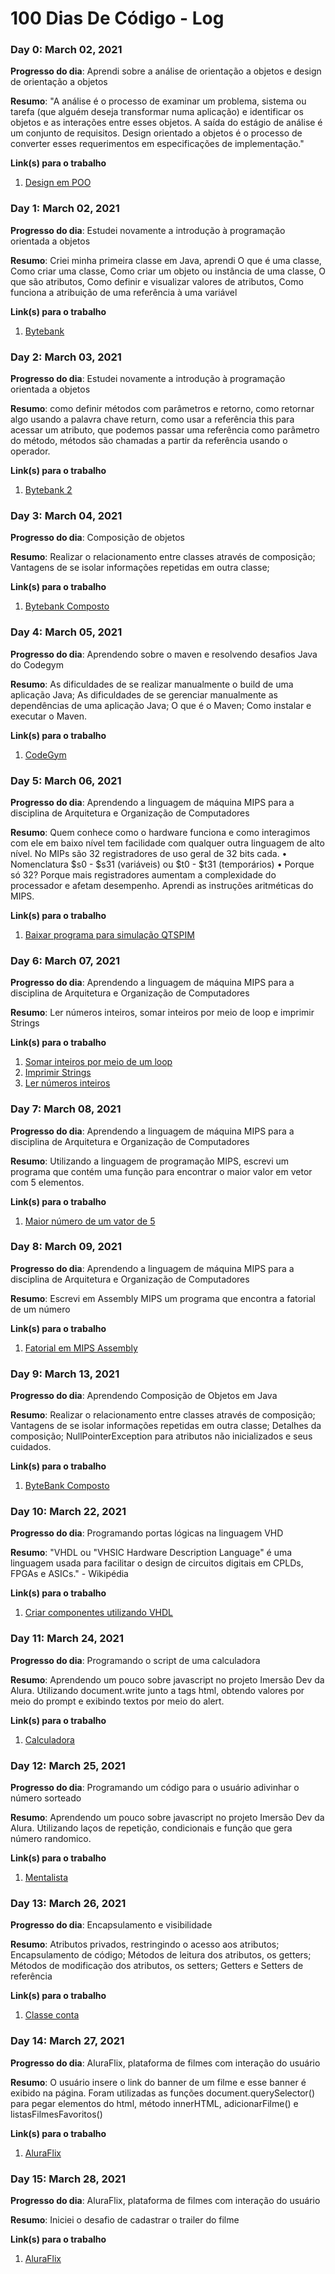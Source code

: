 # 100 Dias De Código - Log

### Day 0: March 02, 2021

**Progresso do dia**: Aprendi sobre a análise de orientação a objetos e design de orientação a objetos

**Resumo**: "A análise é o processo de examinar um problema, sistema ou tarefa (que alguém deseja transformar numa aplicação) e identificar os objetos e as interações entre esses objetos. A saída do estágio de análise é um conjunto de requisitos. Design orientado a objetos é o processo de converter esses requerimentos em especificações de implementação."

**Link(s) para o trabalho**
1. [Design em POO](https://github.com/filipedwan/poo_python_aulas_2019_2/blob/master/Cap%2001%20-%20Design%20em%20POO/aula_01.pdf)

### Day 1: March 02, 2021

**Progresso do dia**: Estudei novamente a introdução à programação orientada a objetos

**Resumo**: Criei minha primeira classe em Java, aprendi O que é uma classe, Como criar uma classe, Como criar um objeto ou instância de uma classe, O que são atributos, Como definir e visualizar valores de atributos, Como funciona a atribuição de uma referência à uma variável

**Link(s) para o trabalho**
1. [Bytebank](https://github.com/karengiovanna/100-dias-de-codigo/tree/main/bytebank)

### Day 2: March 03, 2021

**Progresso do dia**: Estudei novamente a introdução à programação orientada a objetos

**Resumo**: como definir métodos com parâmetros e retorno, como retornar algo usando a palavra chave return, como usar a referência this para acessar um atributo, que podemos passar uma referência como parâmetro do método, métodos são chamadas a partir da referência usando o operador.

**Link(s) para o trabalho**
1. [Bytebank 2](https://github.com/karengiovanna/100-dias-de-codigo/tree/main/bytebank2)

### Day 3: March 04, 2021

**Progresso do dia**: Composição de objetos

**Resumo**: Realizar o relacionamento entre classes através de composição; Vantagens de se isolar informações repetidas em outra classe; 

**Link(s) para o trabalho**
1. [Bytebank Composto](https://github.com/karengiovanna/100-dias-de-codigo/tree/main/bytebank-composto)


### Day 4: March 05, 2021

**Progresso do dia**: Aprendendo sobre o maven e resolvendo desafios Java do Codegym

**Resumo**: As dificuldades de se realizar manualmente o build de uma aplicação Java; As dificuldades de se gerenciar manualmente as dependências de uma aplicação Java; O que é o Maven; Como instalar e executar o Maven.

**Link(s) para o trabalho**
1. [CodeGym](https://codegym.cc/)


### Day 5: March 06, 2021

**Progresso do dia**: Aprendendo a linguagem de máquina MIPS para a disciplina de Arquitetura e Organização de Computadores

**Resumo**: Quem conhece como o hardware funciona e como interagimos com ele em baixo nível tem facilidade com qualquer outra linguagem de alto nível. No MIPs são 32 registradores de uso geral de 32 bits cada. • Nomenclatura $s0 - $s31 (variáveis) ou $t0 - $t31 (temporários) • Porque só 32? Porque mais registradores aumentam a complexidade do processador e afetam desempenho. Aprendi as instruções aritméticas do MIPS. 

**Link(s) para o trabalho**
1. [Baixar programa para simulação QTSPIM](http://spimsimulator.sourceforge.net/)



### Day 6: March 07, 2021

**Progresso do dia**: Aprendendo a linguagem de máquina MIPS para a disciplina de Arquitetura e Organização de Computadores

**Resumo**: Ler números inteiros, somar inteiros por meio de loop e imprimir Strings

**Link(s) para o trabalho**
1. [Somar inteiros por meio de um loop](https://github.com/karengiovanna/100-dias-de-codigo/blob/main/mips_code/soma_inteiros.s)
2. [Imprimir Strings](https://github.com/karengiovanna/100-dias-de-codigo/blob/main/mips_code/imprimir_string.s)
3. [Ler números inteiros](https://github.com/karengiovanna/100-dias-de-codigo/blob/main/mips_code/ler_inteiro.s)



### Day 7: March 08, 2021

**Progresso do dia**: Aprendendo a linguagem de máquina MIPS para a disciplina de Arquitetura e Organização de Computadores

**Resumo**: Utilizando a linguagem de programação MIPS, escrevi um programa que contém uma função para encontrar o maior valor em vetor com 5 elementos.

**Link(s) para o trabalho**
1. [Maior número de um vator de 5](https://github.com/karengiovanna/100-dias-de-codigo/blob/main/mips_code/maior_valor_vetor.s)


### Day 8: March 09, 2021

**Progresso do dia**: Aprendendo a linguagem de máquina MIPS para a disciplina de Arquitetura e Organização de Computadores

**Resumo**: Escrevi em Assembly MIPS um programa que encontra a fatorial de um número

**Link(s) para o trabalho**
1. [Fatorial em MIPS Assembly](https://github.com/karengiovanna/100-dias-de-codigo/blob/main/mips_code/fatorial.s)


### Day 9: March 13, 2021

**Progresso do dia**: Aprendendo Composição de Objetos em Java

**Resumo**: Realizar o relacionamento entre classes através de composição; Vantagens de se isolar informações repetidas em outra classe; Detalhes da composição; NullPointerException para atributos não inicializados e seus cuidados.

**Link(s) para o trabalho**
1. [ByteBank Composto](https://github.com/karengiovanna/100-dias-de-codigo/tree/main/bytebank-composto)

### Day 10: March 22, 2021

**Progresso do dia**: Programando portas lógicas na linguagem VHD

**Resumo**: "VHDL ou "VHSIC Hardware Description Language" é uma linguagem usada para facilitar o design de circuitos digitais em CPLDs, FPGAs e ASICs." - Wikipédia

**Link(s) para o trabalho**
1. [Criar componentes utilizando VHDL](https://github.com/karengiovanna/100-dias-de-codigo/tree/main/Arquitetura_De_Computadores/atividade_18.03.2021)


### Day 11: March 24, 2021

**Progresso do dia**: Programando o script de uma calculadora 

**Resumo**: Aprendendo um pouco sobre javascript no projeto Imersão Dev da Alura. Utilizando document.write junto a tags html, obtendo valores por meio do prompt e exibindo textos por meio do alert.

**Link(s) para o trabalho**
1. [Calculadora](https://github.com/karengiovanna/100-dias-de-codigo/tree/main/Imersao%20Dev%20-%20ALURA/Calculadora)



### Day 12: March 25, 2021

**Progresso do dia**: Programando um código para o usuário adivinhar o número sorteado

**Resumo**: Aprendendo um pouco sobre javascript no projeto Imersão Dev da Alura. Utilizando laços de repetição, condicionais e função que gera número randomico.

**Link(s) para o trabalho**
1. [Mentalista](https://github.com/karengiovanna/100-dias-de-codigo/tree/main/Imersao%20Dev%20-%20ALURA/Mentalista)


### Day 13: March 26, 2021

**Progresso do dia**: Encapsulamento e visibilidade

**Resumo**: Atributos privados, restringindo o acesso aos atributos; Encapsulamento de código; Métodos de leitura dos atributos, os getters; Métodos de modificação dos atributos, os setters; Getters e Setters de referência

**Link(s) para o trabalho**
1. [Classe conta](https://github.com/karengiovanna/100-dias-de-codigo/blob/main/Java%20OO/bytebank-encapsulamento/src/Conta.java)

### Day 14: March 27, 2021

**Progresso do dia**: AluraFlix, plataforma de filmes com interação do usuário

**Resumo**: O usuário insere o link do banner de um filme e esse banner é exibido na página. Foram utilizadas as funções document.querySelector() para pegar elementos do html, método innerHTML, adicionarFilme() e listasFilmesFavoritos()

**Link(s) para o trabalho**
1. [AluraFlix](https://github.com/karengiovanna/100-dias-de-codigo/tree/main/Imersao%20Dev%20-%20ALURA/4%20%20Aluraflix%20com%20interacao)

### Day 15: March 28, 2021

**Progresso do dia**: AluraFlix, plataforma de filmes com interação do usuário

**Resumo**: Iniciei o desafio de cadastrar o trailer do filme

**Link(s) para o trabalho**
1. [AluraFlix](https://github.com/karengiovanna/100-dias-de-codigo/tree/main/Imersao%20Dev%20-%20ALURA/4%20%20Aluraflix%20com%20interacao)

